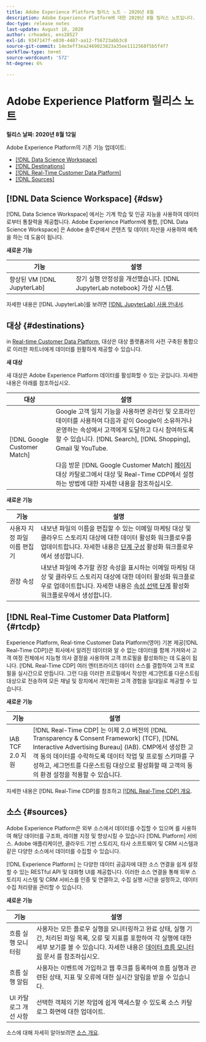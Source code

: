 ```yaml
---
title: Adobe Experience Platform 릴리스 노트 - 2020년 8월
description: Adobe Experience Platform에 대한 2020년 8월 릴리스 노트입니다.
doc-type: release notes
last-update: August 10, 2020
author: crhoades, ens28527
exl-id: 9347147f-e830-4487-aa12-f56723abb3c8
source-git-commit: 14e3eff3ea2469023823a35ee1112568f5b5f4f7
workflow-type: tm+mt
source-wordcount: '572'
ht-degree: 6%

---
```


# Adobe Experience Platform 릴리스 노트

**릴리스 날짜: 2020년 8월 12일**

Adobe Experience Platform의 기존 기능 업데이트:

- [[!DNL Data Science Workspace]](#dsw)
- [[!DNL Destinations]](#destinations)
- [[!DNL Real-Time Customer Data Platform]](#rtcdp)
- [[!DNL Sources]](#sources)

## [!DNL Data Science Workspace] {#dsw}

[!DNL Data Science Workspace] 에서는 기계 학습 및 인공 지능을 사용하여 데이터로부터 통찰력을 제공합니다. Adobe Experience Platform에 통합, [!DNL Data Science Workspace] 은 Adobe 솔루션에서 콘텐츠 및 데이터 자산을 사용하여 예측을 하는 데 도움이 됩니다.

**새로운 기능**

| 기능 | 설명 |
| ------- | ----------- |
| 향상된 VM [!DNL JupyterLab] | 장기 실행 안정성을 개선했습니다. [!DNL JupyterLab notebook] 가상 시스템. |

자세한 내용은 [!DNL JupyterLab]를 보려면 [[!DNL JupyterLab] 사용 안내서](../../data-science-workspace/jupyterlab/overview.md).

## 대상 {#destinations}

in [Real-time Customer Data Platform](../../rtcdp/overview.md), 대상은 대상 플랫폼과의 사전 구축된 통합으로 이러한 파트너에게 데이터를 원활하게 제공할 수 있습니다.

**새 대상**

새 대상은 Adobe Experience Platform 데이터를 활성화할 수 있는 곳입니다. 자세한 내용은 아래를 참조하십시오.

| 대상 | 설명 |
|--- | ---|
| [!DNL Google Customer Match] | Google 고객 일치 기능을 사용하면 온라인 및 오프라인 데이터를 사용하여 다음과 같이 Google이 소유하거나 운영하는 속성에서 고객에게 도달하고 다시 참여하도록 할 수 있습니다. [!DNL Search], [!DNL Shopping], Gmail 및 YouTube. <br><br> 다음 방문 [!DNL Google Customer Match] [페이지](../../destinations/catalog/advertising/google-customer-match.md) 대상 카탈로그에서 대상 및 Real-Time CDP에서 설정하는 방법에 대한 자세한 내용을 참조하십시오. |

**새로운 기능**

| 기능 | 설명 |
|------- | -----------|
| 사용자 지정 파일 이름 편집기 | 내보낸 파일의 이름을 편집할 수 있는 이메일 마케팅 대상 및 클라우드 스토리지 대상에 대한 데이터 활성화 워크플로우를 업데이트합니다. 자세한 내용은 [ 단계 구성](../../destinations/ui/activate-batch-profile-destinations.md) 활성화 워크플로우에서 생성합니다. |
| 권장 속성 | 내보낸 파일에 추가할 권장 속성을 표시하는 이메일 마케팅 대상 및 클라우드 스토리지 대상에 대한 데이터 활성화 워크플로우로 업데이트합니다. 자세한 내용은 [속성 선택 단계](../../destinations/ui/activate-batch-profile-destinations.md) 활성화 워크플로우에서 생성합니다. |

## [!DNL Real-Time Customer Data Platform] {#rtcdp}

Experience Platform, Real-time Customer Data Platform(영어) 기본 제공[!DNL Real-Time CDP])은 회사에서 알려진 데이터와 알 수 없는 데이터를 함께 가져와서 고객 여정 전체에서 지능형 의사 결정을 사용하여 고객 프로필을 활성화하는 데 도움이 됩니다. [!DNL Real-Time CDP] 여러 엔터프라이즈 데이터 소스를 결합하여 고객 프로필을 실시간으로 만듭니다. 그런 다음 이러한 프로필에서 작성한 세그먼트를 다운스트림 대상으로 전송하여 모든 채널 및 장치에서 개인화된 고객 경험을 일대일로 제공할 수 있습니다.

**새로운 기능**

| 기능 | 설명 |
| ------- | ----------- |
| IAB TCF 2.0 지원 | [!DNL Real-Time CDP] 는 이제 2.0 버전의 [!DNL Transparency & Consent Framework] (TCF), [!DNL Interactive Advertising Bureau] (IAB). CMP에서 생성한 고객 동의 데이터를 수락하도록 데이터 작업 및 프로필 스키마를 구성하고, 세그먼트를 다운스트림 대상으로 활성화할 때 고객의 동의 환경 설정을 적용할 수 있습니다. |

자세한 내용은 [!DNL Real-Time CDP]를 참조하고 [[!DNL Real-Time CDP] 개요](../../rtcdp/overview.md).

## 소스 {#sources}

Adobe Experience Platform은 외부 소스에서 데이터를 수집할 수 있으며 를 사용하여 해당 데이터를 구조화, 레이블 지정 및 향상시킬 수 있습니다 [!DNL Platform] 서비스. Adobe 애플리케이션, 클라우드 기반 스토리지, 타사 소프트웨어 및 CRM 시스템과 같은 다양한 소스에서 데이터를 수집할 수 있습니다.

[!DNL Experience Platform] 는 다양한 데이터 공급자에 대한 소스 연결을 쉽게 설정할 수 있는 RESTful API 및 대화형 UI를 제공합니다. 이러한 소스 연결을 통해 외부 스토리지 시스템 및 CRM 서비스를 인증 및 연결하고, 수집 실행 시간을 설정하고, 데이터 수집 처리량을 관리할 수 있습니다.

**새로운 기능**

| 기능 | 설명 |
| ------- | ----------- |
| 흐름 실행 모니터링 | 사용자는 모든 플로우 실행을 모니터링하고 완료 상태, 실행 기간, 처리된 파일 목록, 오류 및 지표를 포함하여 각 실행에 대한 세부 보기를 볼 수 있습니다. 자세한 내용은 [데이터 흐름 모니터링](../../sources/tutorials/ui/monitor.md) 문서 를 참조하십시오. |
| 흐름 실행 알림 | 사용자는 이벤트에 가입하고 웹 후크를 등록하여 흐름 실행과 관련된 상태, 지표 및 오류에 대한 실시간 알림을 받을 수 있습니다. |
| UI 카탈로그 개선 사항 | 선택한 객체의 기본 작업에 쉽게 액세스할 수 있도록 소스 카탈로그 화면에 대한 업데이트. |

소스에 대해 자세히 알아보려면 [소스 개요](../../sources/home.md).
